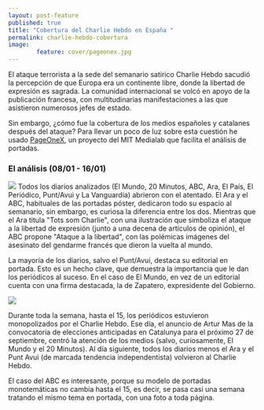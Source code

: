 ```yaml
---
layout: post-feature
published: true
title: "Cobertura del Charlie Hebdo en España "
permalink: charlie-hebdo-cobertura
image: 
        feature: cover/pageonex.jpg
---
```

El ataque terrorista a la sede del semanario satírico Charlie Hebdo sacudió la percepción de que Europa era un continente libre, donde la libertad de expresión es sagrada. La comunidad internacional se volcó en apoyo de la publicación francesa, con multitudinarias manifestaciones a las que asistieron numerosos jefes de estado.

Sin embargo, ¿cómo fue la cobertura de los medios españoles y catalanes después del ataque? Para llevar un poco de luz sobre esta cuestión he usado [PageOneX](http://pageonex.com/), un proyecto del MIT Medialab que facilita el análisis de portadas.

### El análisis (08/01 - 16/01)
<a href="http://pageonex.com/martgnz/charlie-hebdo-coverage-in-spain/"><img src="https://i.imgur.com/td8L0aT.jpg" /></a>
Todos los diarios analizados (El Mundo, 20 Minutos, ABC, Ara, El País, El Periódico, Punt/Avui y La Vanguardia) abrieron con el atentado. El Ara y el ABC, habituales de las portadas póster, dedicaron todo su espacio al semanario, sin embargo, es curiosa la diferencia entre los dos. Mientras que el Ara titula "Tots som Charlie", con una ilustración que simboliza el ataque a la libertad de expresión (junto a una decena de artículos de opinión), el ABC propone "Ataque a la libertad", con las polémicas imágenes del asesinato del gendarme francés que dieron la vuelta al mundo.

La mayoría de los diarios, salvo el Punt/Avui, destaca su editorial en portada. Esto es un hecho clave, que demuestra la importancia que le dan los periódicos al suceso. En el caso de El Mundo, en vez de un editorial cuenta con una firma destacada, la de Zapatero, expresidente del Gobierno.

![](https://i.imgur.com/awqlhAy.jpg)

Durante toda la semana, hasta el 15, los periódicos estuvieron monopolizados por el Charlie Hebdo. Ese día, el anuncio de Artur Mas de la convocatoria de elecciones anticipadas en Catalunya para el próximo 27 de septiembre, centró la atención de los medios (salvo, curiosamente, El Mundo y el 20 Minutos). Al día siguiente, todos los diarios menos el Ara y el Punt Avui (de marcada tendencia independentista) volvieron al Charlie Hebdo.

El caso del ABC es interesante, porque su modelo de portadas monotemáticas no cambia hasta el 15, es decir, se pasa casi una semana tratando el mismo tema en portada, con una foto a toda página.
